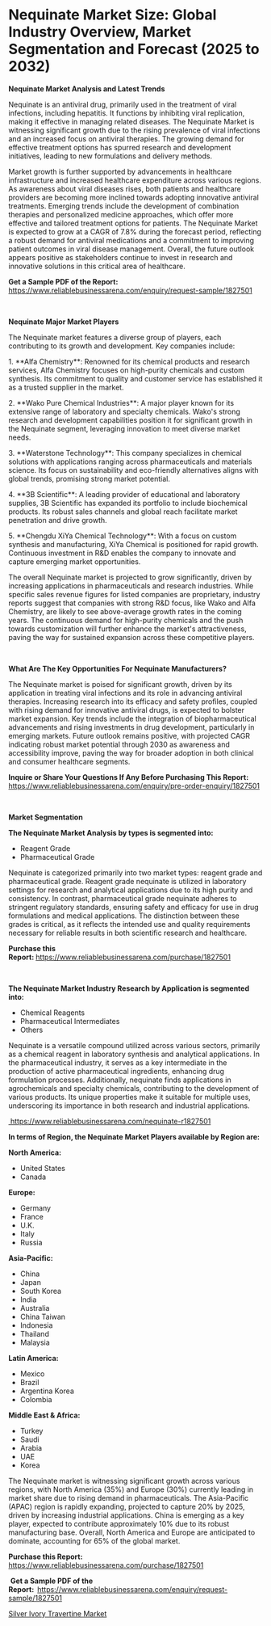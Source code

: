 <p><h1>Nequinate Market Size: Global Industry Overview, Market Segmentation and Forecast (2025 to 2032)</h1></p><p><strong>Nequinate Market Analysis and Latest Trends</strong></p>
<p><p>Nequinate is an antiviral drug, primarily used in the treatment of viral infections, including hepatitis. It functions by inhibiting viral replication, making it effective in managing related diseases. The Nequinate Market is witnessing significant growth due to the rising prevalence of viral infections and an increased focus on antiviral therapies. The growing demand for effective treatment options has spurred research and development initiatives, leading to new formulations and delivery methods.</p><p>Market growth is further supported by advancements in healthcare infrastructure and increased healthcare expenditure across various regions. As awareness about viral diseases rises, both patients and healthcare providers are becoming more inclined towards adopting innovative antiviral treatments. Emerging trends include the development of combination therapies and personalized medicine approaches, which offer more effective and tailored treatment options for patients. The Nequinate Market is expected to grow at a CAGR of 7.8% during the forecast period, reflecting a robust demand for antiviral medications and a commitment to improving patient outcomes in viral disease management. Overall, the future outlook appears positive as stakeholders continue to invest in research and innovative solutions in this critical area of healthcare.</p></p>
<p><strong>Get a Sample PDF of the Report:&nbsp;</strong> <a href="https://www.reliablebusinessarena.com/enquiry/request-sample/1827501?utm_campaign=3492&utm_medium=2&utm_source=Github&utm_content=ia&utm_term=02042025&utm_id=nequinate">https://www.reliablebusinessarena.com/enquiry/request-sample/1827501</a></p>
<p>&nbsp;</p>
<p><strong>Nequinate Major Market Players</strong></p>
<p><p>The Nequinate market features a diverse group of players, each contributing to its growth and development. Key companies include:</p><p>1. **Alfa Chemistry**: Renowned for its chemical products and research services, Alfa Chemistry focuses on high-purity chemicals and custom synthesis. Its commitment to quality and customer service has established it as a trusted supplier in the market.</p><p>2. **Wako Pure Chemical Industries**: A major player known for its extensive range of laboratory and specialty chemicals. Wako's strong research and development capabilities position it for significant growth in the Nequinate segment, leveraging innovation to meet diverse market needs.</p><p>3. **Waterstone Technology**: This company specializes in chemical solutions with applications ranging across pharmaceuticals and materials science. Its focus on sustainability and eco-friendly alternatives aligns with global trends, promising strong market potential.</p><p>4. **3B Scientific**: A leading provider of educational and laboratory supplies, 3B Scientific has expanded its portfolio to include biochemical products. Its robust sales channels and global reach facilitate market penetration and drive growth.</p><p>5. **Chengdu XiYa Chemical Technology**: With a focus on custom synthesis and manufacturing, XiYa Chemical is positioned for rapid growth. Continuous investment in R&D enables the company to innovate and capture emerging market opportunities.</p><p>The overall Nequinate market is projected to grow significantly, driven by increasing applications in pharmaceuticals and research industries. While specific sales revenue figures for listed companies are proprietary, industry reports suggest that companies with strong R&D focus, like Wako and Alfa Chemistry, are likely to see above-average growth rates in the coming years. The continuous demand for high-purity chemicals and the push towards customization will further enhance the market's attractiveness, paving the way for sustained expansion across these competitive players.</p></p>
<p>&nbsp;</p>
<p><strong>What Are The Key Opportunities For Nequinate Manufacturers?</strong></p>
<p><p>The Nequinate market is poised for significant growth, driven by its application in treating viral infections and its role in advancing antiviral therapies. Increasing research into its efficacy and safety profiles, coupled with rising demand for innovative antiviral drugs, is expected to bolster market expansion. Key trends include the integration of biopharmaceutical advancements and rising investments in drug development, particularly in emerging markets. Future outlook remains positive, with projected CAGR indicating robust market potential through 2030 as awareness and accessibility improve, paving the way for broader adoption in both clinical and consumer healthcare segments.</p></p>
<p><strong>Inquire or Share Your Questions If Any Before Purchasing This Report:</strong> <a href="https://www.reliablebusinessarena.com/enquiry/pre-order-enquiry/1827501?utm_campaign=3492&utm_medium=2&utm_source=Github&utm_content=ia&utm_term=02042025&utm_id=nequinate">https://www.reliablebusinessarena.com/enquiry/pre-order-enquiry/1827501</a></p>
<p>&nbsp;</p>
<p><strong>Market Segmentation</strong></p>
<p><strong>The Nequinate Market Analysis by types is segmented into:</strong></p>
<p><ul><li>Reagent Grade</li><li>Pharmaceutical Grade</li></ul></p>
<p><p>Nequinate is categorized primarily into two market types: reagent grade and pharmaceutical grade. Reagent grade nequinate is utilized in laboratory settings for research and analytical applications due to its high purity and consistency. In contrast, pharmaceutical grade nequinate adheres to stringent regulatory standards, ensuring safety and efficacy for use in drug formulations and medical applications. The distinction between these grades is critical, as it reflects the intended use and quality requirements necessary for reliable results in both scientific research and healthcare.</p></p>
<p><strong>Purchase this Report:&nbsp;</strong><a href="https://www.reliablebusinessarena.com/purchase/1827501?utm_campaign=3492&utm_medium=2&utm_source=Github&utm_content=ia&utm_term=02042025&utm_id=nequinate">https://www.reliablebusinessarena.com/purchase/1827501</a></p>
<p>&nbsp;</p>
<p><strong>The Nequinate Market Industry Research by Application is segmented into:</strong></p>
<p><ul><li>Chemical Reagents</li><li>Pharmaceutical Intermediates</li><li>Others</li></ul></p>
<p><p>Nequinate is a versatile compound utilized across various sectors, primarily as a chemical reagent in laboratory synthesis and analytical applications. In the pharmaceutical industry, it serves as a key intermediate in the production of active pharmaceutical ingredients, enhancing drug formulation processes. Additionally, nequinate finds applications in agrochemicals and specialty chemicals, contributing to the development of various products. Its unique properties make it suitable for multiple uses, underscoring its importance in both research and industrial applications.</p></p>
<p><a href="https://www.reliablebusinessarena.com/nequinate-r1827501?utm_campaign=3492&utm_medium=2&utm_source=Github&utm_content=ia&utm_term=02042025&utm_id=nequinate">&nbsp;https://www.reliablebusinessarena.com/nequinate-r1827501</a></p>
<p><strong>In terms of Region, the Nequinate Market Players available by Region are:</strong></p>
<p>
    <p> <strong> North America: </strong>
        <ul>
            <li>United States</li>
            <li>Canada</li>
        </ul>
        </p> 
    <p> <strong> Europe: </strong>
        <ul>
            <li>Germany</li>
            <li>France</li>
            <li>U.K.</li>
            <li>Italy</li>
            <li>Russia</li>
        </ul>
        </p> 
    <p> <strong> Asia-Pacific: </strong>
        <ul>
            <li>China</li>
            <li>Japan</li>
            <li>South Korea</li>
            <li>India</li>
            <li>Australia</li>
            <li>China Taiwan</li>
            <li>Indonesia</li>
            <li>Thailand</li>
            <li>Malaysia</li>
        </ul>
        </p> 
    <p> <strong> Latin America: </strong>
        <ul>
            <li>Mexico</li>
            <li>Brazil</li>
            <li>Argentina Korea</li>
            <li>Colombia</li>
        </ul>
        </p> 
    <p> <strong> Middle East & Africa: </strong>
        <ul>
            <li>Turkey</li>
            <li>Saudi</li>
            <li>Arabia</li>
            <li>UAE</li>
            <li>Korea</li>
        </ul>
    </p>
    </p>
<p><p>The Nequinate market is witnessing significant growth across various regions, with North America (35%) and Europe (30%) currently leading in market share due to rising demand in pharmaceuticals. The Asia-Pacific (APAC) region is rapidly expanding, projected to capture 20% by 2025, driven by increasing industrial applications. China is emerging as a key player, expected to contribute approximately 10% due to its robust manufacturing base. Overall, North America and Europe are anticipated to dominate, accounting for 65% of the global market.</p></p>
<p><strong>Purchase this Report: </strong><a href="https://www.reliablebusinessarena.com/purchase/1827501?utm_campaign=3492&utm_medium=2&utm_source=Github&utm_content=ia&utm_term=02042025&utm_id=nequinate">https://www.reliablebusinessarena.com/purchase/1827501</a></p>
<p>&nbsp;<strong>Get a Sample PDF of the Report:&nbsp;&nbsp;</strong><a href="https://www.reliablebusinessarena.com/enquiry/request-sample/1827501?utm_campaign=3492&utm_medium=2&utm_source=Github&utm_content=ia&utm_term=02042025&utm_id=nequinate">https://www.reliablebusinessarena.com/enquiry/request-sample/1827501</a></p>
<p><strong></strong></p>
<p><p><a href="https://github.com/merkinedry7b/Market-Research-Report-List-1/blob/main/silver-ivory-travertine-market.md?utm_campaign=3492&utm_medium=2&utm_source=Github&utm_content=ia&utm_term=02042025&utm_id=nequinate">Silver Ivory Travertine Market</a></p></p>